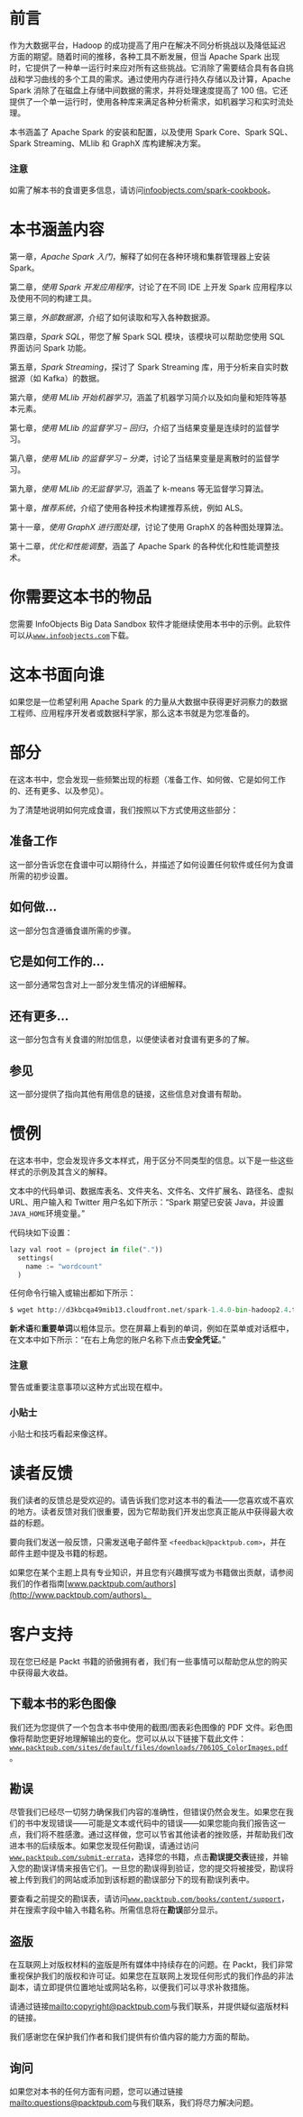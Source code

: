 # 前言

作为大数据平台，Hadoop 的成功提高了用户在解决不同分析挑战以及降低延迟方面的期望。随着时间的推移，各种工具不断发展，但当 Apache Spark 出现时，它提供了一种单一运行时来应对所有这些挑战。它消除了需要结合具有各自挑战和学习曲线的多个工具的需求。通过使用内存进行持久存储以及计算，Apache Spark 消除了在磁盘上存储中间数据的需求，并将处理速度提高了 100 倍。它还提供了一个单一运行时，使用各种库来满足各种分析需求，如机器学习和实时流处理。

本书涵盖了 Apache Spark 的安装和配置，以及使用 Spark Core、Spark SQL、Spark Streaming、MLlib 和 GraphX 库构建解决方案。

### 注意

如需了解本书的食谱更多信息，请访问[infoobjects.com/spark-cookbook](http://infoobjects.com/spark-cookbook)。

# 本书涵盖内容

第一章，*Apache Spark 入门*，解释了如何在各种环境和集群管理器上安装 Spark。

第二章，*使用 Spark 开发应用程序*，讨论了在不同 IDE 上开发 Spark 应用程序以及使用不同的构建工具。

第三章，*外部数据源*，介绍了如何读取和写入各种数据源。

第四章，*Spark SQL*，带您了解 Spark SQL 模块，该模块可以帮助您使用 SQL 界面访问 Spark 功能。

第五章，*Spark Streaming*，探讨了 Spark Streaming 库，用于分析来自实时数据源（如 Kafka）的数据。

第六章，*使用 MLlib 开始机器学习*，涵盖了机器学习简介以及如向量和矩阵等基本元素。

第七章，*使用 MLlib 的监督学习 – 回归*，介绍了当结果变量是连续时的监督学习。

第八章，*使用 MLlib 的监督学习 – 分类*，讨论了当结果变量是离散时的监督学习。

第九章，*使用 MLlib 的无监督学习*，涵盖了 k-means 等无监督学习算法。

第十章，*推荐系统*，介绍了使用各种技术构建推荐系统，例如 ALS。

第十一章，*使用 GraphX 进行图处理*，讨论了使用 GraphX 的各种图处理算法。

第十二章，*优化和性能调整*，涵盖了 Apache Spark 的各种优化和性能调整技术。

# 你需要这本书的物品

您需要 InfoObjects Big Data Sandbox 软件才能继续使用本书中的示例。此软件可以从[`www.infoobjects.com`](http://www.infoobjects.com)下载。

# 这本书面向谁

如果您是一位希望利用 Apache Spark 的力量从大数据中获得更好洞察力的数据工程师、应用程序开发者或数据科学家，那么这本书就是为您准备的。

# 部分

在这本书中，您会发现一些频繁出现的标题（准备工作、如何做、它是如何工作的、还有更多、以及参见）。

为了清楚地说明如何完成食谱，我们按照以下方式使用这些部分：

## 准备工作

这一部分告诉您在食谱中可以期待什么，并描述了如何设置任何软件或任何为食谱所需的初步设置。

## 如何做…

这一部分包含遵循食谱所需的步骤。

## 它是如何工作的…

这一部分通常包含对上一部分发生情况的详细解释。

## 还有更多…

这一部分包含有关食谱的附加信息，以便使读者对食谱有更多的了解。

## 参见

这一部分提供了指向其他有用信息的链接，这些信息对食谱有帮助。

# 惯例

在这本书中，您会发现许多文本样式，用于区分不同类型的信息。以下是一些这些样式的示例及其含义的解释。

文本中的代码单词、数据库表名、文件夹名、文件名、文件扩展名、路径名、虚拟 URL、用户输入和 Twitter 用户名如下所示：“Spark 期望已安装 Java，并设置`JAVA_HOME`环境变量。”

代码块如下设置：

```py
lazy val root = (project in file("."))
  settings(
    name := "wordcount"
  )
```

任何命令行输入或输出都如下所示：

```py
$ wget http://d3kbcqa49mib13.cloudfront.net/spark-1.4.0-bin-hadoop2.4.tgz

```

**新术语**和**重要单词**以粗体显示。您在屏幕上看到的单词，例如在菜单或对话框中，在文本中如下所示：“在右上角您的账户名称下点击**安全凭证**。”

### 注意

警告或重要注意事项以这种方式出现在框中。

### 小贴士

小贴士和技巧看起来像这样。

# 读者反馈

我们读者的反馈总是受欢迎的。请告诉我们您对这本书的看法——您喜欢或不喜欢的地方。读者反馈对我们很重要，因为它帮助我们开发出您真正能从中获得最大收益的标题。

要向我们发送一般反馈，只需发送电子邮件至 `<feedback@packtpub.com>`，并在邮件主题中提及书籍的标题。

如果您在某个主题上具有专业知识，并且您有兴趣撰写或为书籍做出贡献，请参阅我们的作者指南[www.packtpub.com/authors](http://www.packtpub.com/authors)。

# 客户支持

现在您已经是 Packt 书籍的骄傲拥有者，我们有一些事情可以帮助您从您的购买中获得最大收益。

## 下载本书的彩色图像

我们还为您提供了一个包含本书中使用的截图/图表彩色图像的 PDF 文件。彩色图像将帮助您更好地理解输出的变化。您可以从以下链接下载此文件：[`www.packtpub.com/sites/default/files/downloads/7061OS_ColorImages.pdf`](https://www.packtpub.com/sites/default/files/downloads/7061OS_ColorImages.pdf)。

## 勘误

尽管我们已经尽一切努力确保我们内容的准确性，但错误仍然会发生。如果您在我们的书中发现错误——可能是文本或代码中的错误——如果您能向我们报告这一点，我们将不胜感激。通过这样做，您可以节省其他读者的挫败感，并帮助我们改进本书的后续版本。如果您发现任何勘误，请通过访问[`www.packtpub.com/submit-errata`](http://www.packtpub.com/submit-errata)，选择您的书籍，点击**勘误****提交****表**链接，并输入您的勘误详情来报告它们。一旦您的勘误得到验证，您的提交将被接受，勘误将被上传到我们的网站或添加到该标题的勘误部分下的现有勘误列表中。

要查看之前提交的勘误表，请访问[`www.packtpub.com/books/content/support`](https://www.packtpub.com/books/content/support)，并在搜索字段中输入书籍名称。所需信息将在**勘误**部分显示。

## 盗版

在互联网上对版权材料的盗版是所有媒体中持续存在的问题。在 Packt，我们非常重视保护我们的版权和许可证。如果您在互联网上发现任何形式的我们作品的非法副本，请立即提供位置地址或网站名称，以便我们可以寻求补救措施。

请通过链接<mailto:copyright@packtpub.com>与我们联系，并提供疑似盗版材料的链接。

我们感谢您在保护我们作者和我们提供有价值内容的能力方面的帮助。

## 询问

如果您对本书的任何方面有问题，您可以通过链接<mailto:questions@packtpub.com>与我们联系，我们将尽力解决问题。
